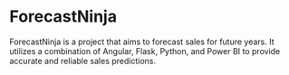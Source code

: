 # ForecastNinja
ForecastNinja is a project that aims to forecast sales for future years. It utilizes a combination of Angular, Flask, Python, and Power BI to provide accurate and reliable sales predictions.
